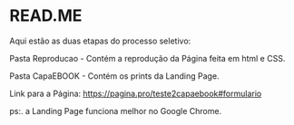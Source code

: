 # **READ.ME**

Aqui estão as duas etapas do processo seletivo:

Pasta Reproducao  - Contém a reprodução da Página feita em html e CSS.

Pasta CapaEBOOK - Contém os prints da Landing Page.

Link para a Página: https://pagina.pro/teste2capaebook#formulario

ps:. a Landing Page funciona melhor no Google Chrome.